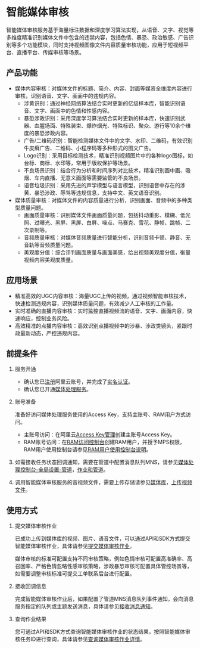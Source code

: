# 智能媒体审核

智能媒体审核服务基于海量标注数据和深度学习算法实现，从语音、文字、视觉等多维度精准识别媒体文件中包含的违禁内容，包括色情、暴恐、政治敏感、广告识别等多个功能模块，同时支持视频图像文件内容质量审核功能，应用于短视频平台、直播平台、传媒审核等场景。

## 产品功能

-   媒体内容审核：对媒体文件的标题、简介、内容、封面等媒资全维度内容进行审核，识别语音、文字、画面中的违规内容。
    -   涉黄识别：通过神经网络算法结合实时更新的亿级样本库，智能识别语音、文字、画面中的色情和性感内容。
    -   暴恐涉政识别：采用深度学习算法结合实时更新的样本库，快速识别武器、血腥场面、特殊装束、爆炸烟光、特殊标识、聚众、游行等10余个维度的暴恐涉政内容。
    -   广告/二维码识别：智能检测媒体文件中的文字、水印、二维码，有效识别牛皮癣广告、二维码、小程序码等多种形式的图文广告。
    -   Logo识别：采用目标检测技术，精准识别视频图片中的各种logo图标，如台标、商标、水印等，常用于版权保护等场景。
    -   不良场景识别：结合行为分析和时间序列对比技术，精准识别画中画、吸烟、车内直播、无意义画面等需要监管的不良场景。
    -   语音垃圾识别：采用先进的声学模型与语言模型，识别语音中存在的涉黄、暴恐涉政、辱骂等违规信息，支持中文、英文语音识别。
-   媒体质量审核：对媒体文件的内容质量进行分析，识别画面、音频中的多种类型质量问题。
    -   画面质量审核：识别媒体文件画面质量问题，包括抖动重影、模糊、低光照、过曝光、黑屏、黑屏、白屏、噪点、马赛克、雪花、静帧、跳帧、二次录制等。
    -   音频质量审核：对媒体音频质量进行智能分析，识别音频卡顿、静音、无音轨等音频质量问题。
    -   美观度分值：综合评判画面质量与画面美感，给出视频美观度分值，衡量视频内容美观度质量。

## 应用场景

-   精准高效的UGC内容审核：海量UGC上传的视频，通过视频智能审核技术，快速检测违规内容，识别媒体质量问题，有效减少人工审核的工作量。
-   实时准确的直播内容审核：实时监控直播视频流的语音、文字、画面内容，快速响应，控制业务风险。
-   高效精准的点播内容审核：高效识别点播视频中的涉暴、涉政类镜头，紧跟时政最新动态，严控违规内容。

## 前提条件

1.  服务开通
    -   确认您已[注册](https://account.aliyun.com/register/register.htm?oauth_callback=https%3A%2F%2Fvod.console.aliyun.com%2F&lang=zh)阿里云账号，并完成了[实名认证](https://help.aliyun.com/knowledge_list/37170.html)。
    -   确认您已开通[媒体处理服务](https://www.aliyun.com/product/mts)。
2.  账号准备

    准备好访问媒体处理服务使用的Access Key，支持主账号、RAM用户方式访问。

    -   主账号访问：在阿里云[Access Key管理](https://ak-console.aliyun.com/?spm=5176.doc57741.2.8.uLYY2M#/accesskey)创建主账号Access Key。
    -   RAM账号访问：在[RAM访问控制台](https://ram.console.aliyun.com/?spm=5176.doc57741.2.2.fQnI2T#/user/list)创建RAM用户，并授予MPS权限，RAM用户使用控制台请参见[RAM用户使用控制台说明](https://help.aliyun.com/document_detail/42841.html?spm=a2c4g.11186623.6.576.57914c80p1mBBf)。
3.  如需接收任务状态回调通知，需要在管道中配置消息队列MNS，请参见[媒体处理控制台-全局设置-管道](https://mps.console.aliyun.com/pipeline/list)，[作业和管道](https://help.aliyun.com/document_detail/64682.html?spm=a2c4g.11186623.6.619.8c315f3e8cL0Nd)。
4.  调用智能媒体审核服务的音视频文件，需要上传存储请参见[媒体库](https://help.aliyun.com/document_detail/42625.html?spm=a2c4g.11186623.6.634.2bf1380bqKd1rl)，[上传视频文件](https://help.aliyun.com/document_detail/42615.html?spm=a2c4g.11186623.6.624.564c29a3DFsE9A)。

## 使用方式

1.  提交媒体审核作业

    已成功上传到媒体库的视频、图片、语音文件，可以通过API和SDK方式提交智能媒体审核作业，具体请参见[提交媒体审核作业](https://help.aliyun.com/document_detail/91774.html?spm=a2c4g.11186623.6.709.7b262858wvpb1G)。

    媒体审核的标准可配置支持不同审核策略，例如色情审核可配置高准确率、高召回率、严格色情忽略性感审核策略，涉政暴恐审核可配置具体管控场景等，如需要调整审核标准可提交工单联系后台进行配置。

2.  接收回调信息

    完成智能媒体审核作业后，如果配置了管道MNS消息队列事件通知，会向消息服务指定的队列或主题发送消息，具体请参见[接收消息通知](https://help.aliyun.com/document_detail/42619.html?spm=a2c4g.11186623.6.629.1930440bQtRsOW)。

3.  查询作业结果

    您可通过API和SDK方式查询智能媒体审核作业的状态结果，按照智能媒体审核任务ID进行查询，具体请参见[查询媒体审核作业详情](https://help.aliyun.com/document_detail/91779.html?spm=a2c4g.11186623.6.710.6963714cvCNnVL)。


